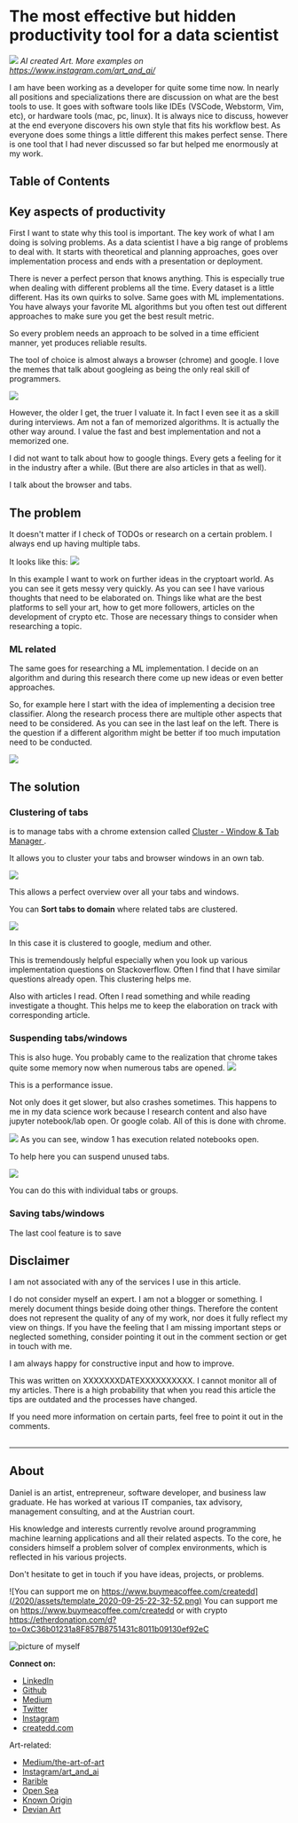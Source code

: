 # The most effective but hidden productivity tool for a data scientist

![](../assets/hiddenToolForProductivity_2021-02-12-08-21-36.png)
*AI created Art. More examples on https://www.instagram.com/art_and_ai/*

I am have been working as a developer for quite some time now. In nearly all positions and specializations there are discussion on what are the best tools to use. It goes with software tools like IDEs (VSCode, Webstorm, Vim, etc), or hardware tools (mac, pc, linux). It is always nice to discuss, however at the end everyone discovers his own style that fits his workflow best. As everyone does some things a little different this makes perfect sense. There is one tool that I had never discussed so far but helped me enormously at my work.


## Table of Contents


## Key aspects of productivity

First I want to state why this tool is important. The key work of what I am doing is solving problems. As a data scientist I have a big range of problems to deal with. It starts with theoretical and planning approaches, goes over implementation process and ends with a presentation or deployment.

There is never a perfect person that knows anything. This is especially true when dealing with different problems all the time. Every dataset is a little different. Has its own quirks to solve. Same goes with ML implementations. You have always your favorite ML algorithms but you often test out different approaches to make sure you get the best result metric.

So every problem needs an approach to be solved in a time efficient manner, yet produces reliable results.

The tool of choice is almost always a browser (chrome) and google. I love the memes that talk about googleing as being the only real skill of programmers.

![](../assets/hiddenToolForProductivity_2021-02-11-19-37-24.png)


However, the older I get, the truer I valuate it. In fact I even see it as a skill during interviews. Am not a fan of memorized algorithms. It is actually the other way around. I value the fast and best implementation and not a memorized one.

I did not want to talk about how to google things. Every gets a feeling for it in the industry after a while. (But there are also articles in that as well).

I talk about the browser and tabs.

## The problem

It doesn't matter if I check of TODOs or research on a certain problem. I always end up having multiple tabs.

It looks like this:
![](../assets/hiddenToolForProductivity_2021-02-11-19-50-43.png)

In this example I want to work on further ideas in the cryptoart world. As you can see it gets messy very quickly. As you can see I have various thoughts that need to be elaborated on. Things like what are the best platforms to sell your art, how to get more followers, articles on the development of crypto etc. Those are necessary things to consider when researching a topic.

### ML related

The same goes for researching a ML implementation. I decide on an algorithm and during this research there come up new ideas or even better approaches.

So, for example here I start with the idea of implementing a decision tree classifier. Along the research process there are multiple other aspects that need to be considered. As you can see in the last leaf on the left. There is the question if a different algorithm might be better if too much imputation need to be conducted.

![](../assets/hiddenToolForProductivity_2021-02-12-09-25-41.png)


## The solution

### Clustering of tabs

is to manage tabs with a chrome extension called [Cluster - Window & Tab Manager
](https://chrome.google.com/webstore/detail/cluster-window-tab-manage/aadahadfdmiibmdhfmpbeeebejmjnkef).

It allows you to cluster your tabs and browser windows in an own tab.

![](../assets/openTabCluster.gif)

This allows a perfect overview over all your tabs and windows.

You can **Sort tabs to domain** where related tabs are clustered.

![](../assets/hiddenToolForProductivity_2021-02-12-09-31-42.png)

In this case it is clustered to google, medium and other.

This is tremendously helpful especially when you look up various implementation questions on Stackoverflow. Often I find that I have similar questions already open. This clustering helps me.

Also with articles I read. Often I read something and while reading investigate a thought. This helps me to keep the elaboration on track with corresponding article.

### Suspending tabs/windows

This is also huge. You probably came to the realization that chrome takes quite some memory now when numerous tabs are opened.
![](../assets/hiddenToolForProductivity_2021-02-12-09-38-07.png)

This is a performance issue.

Not only does it get slower, but also crashes sometimes. This happens to me in my data science work because I research content and also have jupyter notebook/lab open. Or google colab. All of this is done with chrome.

![](../assets/hiddenToolForProductivity_2021-02-12-09-39-53.png)
As you can see, window 1 has execution related notebooks open.

To help here you can suspend unused tabs.

![](../assets/suspendTabs.gif)

You can do this with individual tabs or groups.

### Saving tabs/windows

The last cool feature is to save



## Disclaimer

I am not associated with any of the services I use in this article.

I do not consider myself an expert. I am not a blogger or something. I merely document things beside doing other things. Therefore the content does not represent the quality of any of my work, nor does it fully reflect my view on things. If you have the feeling that I am missing important steps or neglected something, consider pointing it out in the comment section or get in touch with me.

I am always happy for constructive input and how to improve.


This was written on XXXXXXXDATEXXXXXXXXXX.
I cannot monitor all of my articles. There is a high probability that when you read this article the tips are outdated and the processes have changed.

If you need more information on certain parts, feel free to point it out in the comments.

##


---

## About

Daniel is an artist, entrepreneur, software developer, and business law graduate. He has worked at various IT companies, tax advisory, management consulting, and at the Austrian court.

His knowledge and interests currently revolve around programming machine learning applications and all their related aspects. To the core, he considers himself a problem solver of complex environments, which is reflected in his various projects.

Don't hesitate to get in touch if you have ideas, projects, or problems.

![You can support me on https://www.buymeacoffee.com/createdd](/2020/assets/template_2020-09-25-22-32-52.png)
You can support me on https://www.buymeacoffee.com/createdd or with crypto https://etherdonation.com/d?to=0xC36b01231a8F857B8751431c8011b09130ef92eC


![picture of myself](https://avatars2.githubusercontent.com/u/22077628?s=460&v=4)

**Connect on:**
- [LinkedIn](https://www.linkedin.com/in/createdd)
- [Github](https://github.com/Createdd)
- [Medium](https://medium.com/@createdd)
- [Twitter](https://twitter.com/_createdd)
- [Instagram](https://www.instagram.com/create.dd/)
- [createdd.com](https://www.createdd.com/)

Art-related:
- [Medium/the-art-of-art](https://medium.com/the-art-of-art)
- [Instagram/art_and_ai](https://www.instagram.com/art_and_ai/)
- [Rarible](https://app.rarible.com/createdd/collectibles)
- [Open Sea](https://opensea.io/accounts/createdd )
- [Known Origin](https://knownorigin.io/profile/0xC36b01231a8F857B8751431c8011b09130ef92eC)
- [Devian Art](https://www.deviantart.com/createdd1010/)

<!-- Written by Daniel Deutsch -->
